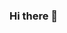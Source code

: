 ### Hi there 👋

<!--
**zerodayZHOUXUTIAN/zerodayZHOUXUTIAN** is a ✨ _special_ ✨ repository because its `README.md` (this file) appears on your GitHub profile.


- 🔭 I’m currently working on SSW https://www.ssw.com.au/people/
- 🌱 I’m currently learning java.
- 🤔 I’m a student majoring in computer science in Anhui Normal University.
- 📫 How to reach me: @DamonCheng
- 😄 Pronouns: He/him
-->
